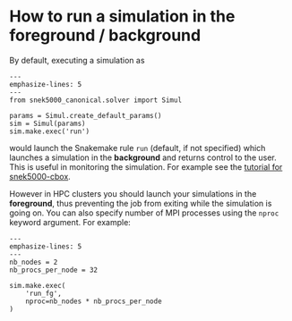 # How to run a simulation in the foreground / background

By default, executing a simulation as

```{code-block} python
---
emphasize-lines: 5
---
from snek5000_canonical.solver import Simul

params = Simul.create_default_params()
sim = Simul(params)
sim.make.exec('run')
```

would launch the Snakemake rule `run` (default, if not specified) which launches a
simulation in the **background** and returns control to the user. This is useful in
monitoring the simulation. For example see the
[tutorial for snek5000-cbox](../tuto_cbox).

However in HPC clusters you should launch your simulations in the **foreground**, thus
preventing the job from exiting while the simulation is going on. You can also specify
number of MPI processes using the `nproc` keyword argument. For example:

```{code-block} python
---
emphasize-lines: 5
---
nb_nodes = 2
nb_procs_per_node = 32

sim.make.exec(
    'run_fg',
    nproc=nb_nodes * nb_procs_per_node
)
```
